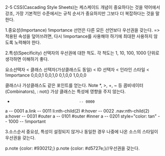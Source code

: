 2-5
CSS(Cascading Style Sheets)는 케스케이드 개념이 중요하다는 것을 약어에서 강조, 가장 기본적인 수준에서는 규칙 순서가 중요하지만 그보다 더 복잡하다는 것을 말한다.

1.중요성(Importance)
!importance 선언은 다른 모든 선언보다 우선권을 갖는다.
=> 적용된 속성을 덮어쓰려면, 다시 !importance를 사용해야 하기에 최대한 사용하지 않도록 노력해야 한다.

2.특성(Specificity)
선택자의 우선권에 대한 척도.
각 척도는 1, 10, 100, 1000 단위로 생각하면 이해하기 좋다.

요소선택자 < 클래스 선택자(가상클래스도 동일) < ID 선택자 < 인라인 스타일 < !importance
0,0,0,1   0,0,1,0      0,1,0,0   1,0,0,0

클래스나 가상클래스도 같은 포인트를 얻는다.
Note
*, >, +, ~ 등 콤비네이터(Combinators), : not() 가상 클래스는 특성에 영향을 주지 않는다.


*                                   -- 0000
a                                   -- 0001
a.link                              -- 0011
li:nth-child(2) #:hover             -- 0022
.nav:nth-child(2) a:hover           -- 0031
#outer a                            -- 0101
#outer #inner a                     -- 0201
style="color: tan"                  -- 1000
                                    -- !important



3.소스순서
중요성, 특성이 설정되지 않거나 동일한 경우 나중에 나온 소스의 스타일이 우선권을 갖는다.

p.note {color: #930212;}
p.note {color: #d5727e;}//우선권을 갖는다.
